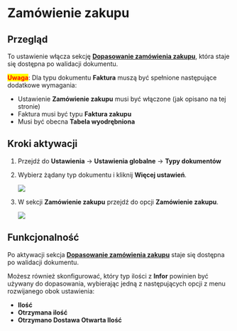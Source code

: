 # Zamówienie zakupu

## Przegląd

To ustawienie włącza sekcję [**Dopasowanie zamówienia zakupu**](../../../../../../end-user-and-partner-section/end-user-section/purchase-order-matching/), która staje się dostępna po walidacji dokumentu.

<mark style="color:red;">**Uwaga**</mark>: Dla typu dokumentu **Faktura** muszą być spełnione następujące dodatkowe wymagania:

* Ustawienie **Zamówienie zakupu** musi być włączone (jak opisano na tej stronie)
* Faktura musi być typu **Faktura zakupu**
* Musi być obecna **Tabela wyodrębniona**

## Kroki aktywacji <a href="#activation-steps" id="activation-steps"></a>

1. Przejdź do **Ustawienia** -> **Ustawienia globalne** -> **Typy dokumentów**
2.  Wybierz żądany typ dokumentu i kliknij **Więcej ustawień**.

    ![](https://docs.docbits.com/~gitbook/image?url=https%3A%2F%2F578966019-files.gitbook.io%2F%7E%2Ffiles%2Fv0%2Fb%2Fgitbook-x-prod.appspot.com%2Fo%2Fspaces%252FT2n2w4uDCJvv7CJ5zrdk%252Fuploads%252FZSKdVhneopjjzzIBnbax%252Fpo_settings_1.png%3Falt%3Dmedia%26token%3Dab57e25e-9c6a-4273-b21b-ae328579839c\&width=768\&dpr=4\&quality=100\&sign=29a04f7d\&sv=2)
3.  W sekcji **Zamówienie zakupu** przejdź do opcji **Zamówienie zakupu**.

    ![](https://docs.docbits.com/~gitbook/image?url=https%3A%2F%2F578966019-files.gitbook.io%2F%7E%2Ffiles%2Fv0%2Fb%2Fgitbook-x-prod.appspot.com%2Fo%2Fspaces%252FT2n2w4uDCJvv7CJ5zrdk%252Fuploads%252FAjk74xmxuvvEjZbD7gHz%252Fpo_settings_po.png%3Falt%3Dmedia%26token%3De78c7cf4-30db-4129-b5ca-bc52ee2ce7b4\&width=768\&dpr=4\&quality=100\&sign=da33746e\&sv=2)

## **Funkcjonalność**

Po aktywacji sekcja [**Dopasowanie zamówienia zakupu**](../../../../../../end-user-and-partner-section/end-user-section/purchase-order-matching/) staje się dostępna po walidacji dokumentu.

Możesz również skonfigurować, który typ ilości z **Infor** powinien być używany do dopasowania, wybierając jedną z następujących opcji z menu rozwijanego obok ustawienia:

* **Ilość**
* **Otrzymana ilość**
* **Otrzymano Dostawa Otwarta Ilość**
